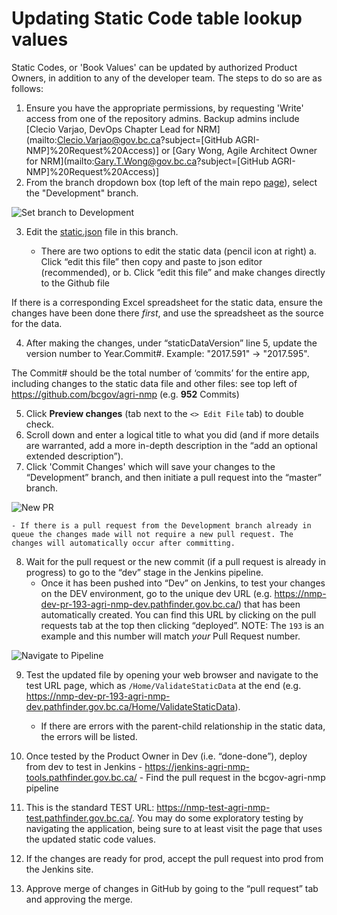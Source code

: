 # Updating Static Code table lookup values

Static Codes, or 'Book Values' can be updated by authorized Product Owners, in addition to any of the developer team.  The steps to do so are as follows:

1. Ensure you have the appropriate permissions, by requesting 'Write' access from one of the repository admins.  Backup admins include [Clecio Varjao, DevOps Chapter Lead for NRM](mailto:Clecio.Varjao@gov.bc.ca?subject=[GitHub AGRI-NMP]%20Request%20Access)] or [Gary Wong, Agile Architect Owner for NRM](mailto:Gary.T.Wong@gov.bc.ca?subject=[GitHub AGRI-NMP]%20Request%20Access)]
2. From the branch dropdown box (top left of the main repo [page](https://github.com/bcgov/agri-nmp)), select the "Development" branch.

![Set branch to Development](https://gist.githubusercontent.com/garywong-bc/73db443ac647548ff26b2dded48e74f0/raw/315e1dccbcedf78f954242af91c86eb320c461d9/agri-nmp.static-code.1.png)

3. Edit the [static.json](https://github.com/bcgov/agri-nmp/blob/Development/app/Server/src/SERVERAPI/Data/static.json)  file in this branch.

    - There are two options to edit the static data (pencil icon at right)
a.	Click “edit this file” then copy and paste to json editor (recommended), or
b.	Click “edit this file” and make changes directly to the Github file

If there is a corresponding Excel spreadsheet for the static data, ensure the changes have been done there *first*, and use the spreadsheet as the source for the data.

4. After making the changes, under “staticDataVersion” line 5, update the version number to Year.Commit#. Example: "2017.591" -> "2017.595".

The Commit# should be the total number of ‘commits’ for the entire app, including changes to the static data file and other files: see top left of https://github.com/bcgov/agri-nmp (e.g. **952** Commits)

5. Click **Preview changes** (tab next to the `<> Edit File` tab) to double check.
6. Scroll down and enter a logical title to what you did (and if more details are warranted, add a more in-depth description in the “add an optional extended description”).
7. Click 'Commit Changes' which will save your changes to the “Development” branch, and then initiate a pull request into the “master” branch.  

![New PR](https://gist.githubusercontent.com/garywong-bc/73db443ac647548ff26b2dded48e74f0/raw/315e1dccbcedf78f954242af91c86eb320c461d9/agri-nmp.static-code.2.png)

    - If there is a pull request from the Development branch already in queue the changes made will not require a new pull request. The changes will automatically occur after committing.  
8. Wait for the pull request or the new commit (if a pull request is already in progress) to go to the “dev” stage in the Jenkins pipeline.
    - Once it has been pushed into “Dev” on Jenkins, to test your changes on the DEV environment, go to the unique dev URL (e.g. https://nmp-dev-pr-193-agri-nmp-dev.pathfinder.gov.bc.ca/) that has been automatically created.   You can find this URL by clicking on the pull requests tab at the top then clicking “deployed”.  NOTE: The `193` is an example and this number will match *your* Pull Request number.

![Navigate to Pipeline](https://gist.githubusercontent.com/garywong-bc/73db443ac647548ff26b2dded48e74f0/raw/315e1dccbcedf78f954242af91c86eb320c461d9/agri-nmp.static-code.3.png)

9. Test the updated file by opening your web browser and navigate to the test URL page, which as `/Home/ValidateStaticData` at the end (e.g. https://nmp-dev-pr-193-agri-nmp-dev.pathfinder.gov.bc.ca/Home/ValidateStaticData).

    - If there are errors with the parent-child relationship in the static data, the errors will be listed.
10.	 Once tested by the Product Owner in Dev (i.e. “done-done”), deploy from dev to test in Jenkins 
    - https://jenkins-agri-nmp-tools.pathfinder.gov.bc.ca/
    - Find the pull request in the bcgov-agri-nmp pipeline
11.	This is the standard TEST URL: https://nmp-test-agri-nmp-test.pathfinder.gov.bc.ca/.  You may do some exploratory testing by navigating the application, being sure to at least visit the page that uses the updated static code values. 
12. If the changes are ready for prod, accept the pull request into prod from the Jenkins site. 
13. Approve merge of changes in GitHub by going to the “pull request” tab and approving the merge.
